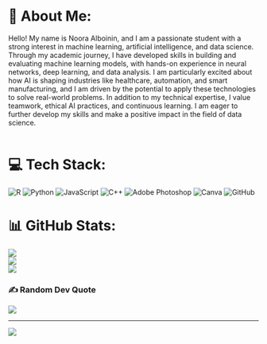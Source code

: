 # 💫 About Me:
Hello! My name is Noora Alboinin, and I am a passionate student with a strong interest in machine learning, artificial intelligence, and data science. Through my academic journey, I have developed skills in building and evaluating machine learning models, with hands-on experience in neural networks, deep learning, and data analysis. I am particularly excited about how AI is shaping industries like healthcare, automation, and smart manufacturing, and I am driven by the potential to apply these technologies to solve real-world problems. In addition to my technical expertise, I value teamwork, ethical AI practices, and continuous learning. I am eager to further develop my skills and make a positive impact in the field of data science.<br><br>


# 💻 Tech Stack:
![R](https://img.shields.io/badge/r-%23276DC3.svg?style=for-the-badge&logo=r&logoColor=white) ![Python](https://img.shields.io/badge/python-3670A0?style=for-the-badge&logo=python&logoColor=ffdd54) ![JavaScript](https://img.shields.io/badge/javascript-%23323330.svg?style=for-the-badge&logo=javascript&logoColor=%23F7DF1E) ![C++](https://img.shields.io/badge/c++-%2300599C.svg?style=for-the-badge&logo=c%2B%2B&logoColor=white) ![Adobe Photoshop](https://img.shields.io/badge/adobe%20photoshop-%2331A8FF.svg?style=for-the-badge&logo=adobe%20photoshop&logoColor=white) ![Canva](https://img.shields.io/badge/Canva-%2300C4CC.svg?style=for-the-badge&logo=Canva&logoColor=white) ![GitHub](https://img.shields.io/badge/github-%23121011.svg?style=for-the-badge&logo=github&logoColor=white)
# 📊 GitHub Stats:
![](https://github-readme-stats.vercel.app/api?username=NooraAlBoinin&theme=transparent&hide_border=false&include_all_commits=false&count_private=false)<br/>
![](https://github-readme-streak-stats.herokuapp.com/?user=NooraAlBoinin&theme=transparent&hide_border=false)<br/>
![](https://github-readme-stats.vercel.app/api/top-langs/?username=NooraAlBoinin&theme=transparent&hide_border=false&include_all_commits=false&count_private=false&layout=compact)

### ✍️ Random Dev Quote
![](https://quotes-github-readme.vercel.app/api?type=horizontal&theme=radical)

---
[![](https://visitcount.itsvg.in/api?id=NooraAlBoinin&icon=0&color=0)](https://visitcount.itsvg.in)

<!-- Proudly created with GPRM ( https://gprm.itsvg.in ) -->
